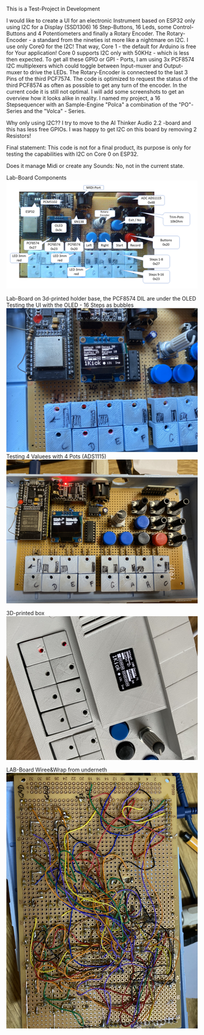 This is a Test-Project in Development

I would like to create a UI for an electronic Instrument based on ESP32 only using I2C for a Display (SSD1306) 16 Step-Buttons, 16 Leds, some Control-Buttons and 4 Potentiometers and finally a Rotary Encoder. The Rotary-Encoder - a standard from the nineties ist more like  a nightmare on I2C. I use only Core0 for the I2C! That way, Core 1 - the default for Arduino is free for Your application! Core 0 supports I2C only with 50KHz - which is less then expected. To get all these GPIO or GPI - Ports, I am using 3x PCF8574 I2C multiplexers which could toggle between Input-muxer and Output-muxer to drive the LEDs. The Rotary-Encoder is connecteed to the last 3 Pins of the third PCF7574.  The code is optimized to request the status of the third PCF8574 as often as possible to get any turn of the encoder. In the current code it is still not optimal.
I will add some screenshots to get an overview how it looks alike in reality.
I named my project, a 16 Stepsequencer with an Sample-Engine "Polca" a combination of the "PO"-Series and the "Volca" - Series.

Why only using I2C?? I try to move to the AI Thinker Audio 2.2 -board and this has less free GPIOs. I was happy to get I2C on this board by removing 2 Resistors!

Final statement:
This code is not for a final product, its purpose is only for testing the capabilities with I2C on Core 0 on ESP32.

Does it manage Midi or create any Sounds: No, not in the current state.

Lab-Board Components
<img src="https://github.com/ErichHeinemann/ESP32-Audio-Tests-ML/raw/main/ESP32Core0_TEST_I2C_ssd1306_ADS11115_MIDI_PCF8574/ESP32%20Step%20Sequencer.png">

Lab-Board on 3d-printed holder base, the PCF8574 DIL are under the OLED
Testing the UI with the OLED - 16 Steps as bubbles
<img src="https://github.com/ErichHeinemann/ESP32-Audio-Tests-ML/raw/main/ESP32Core0_TEST_I2C_ssd1306_ADS11115_MIDI_PCF8574/IMG_5640.JPG">
Testing 4 Valuees with 4 Pots (ADS1115)
<img src="https://github.com/ErichHeinemann/ESP32-Audio-Tests-ML/raw/main/ESP32Core0_TEST_I2C_ssd1306_ADS11115_MIDI_PCF8574/IMG_5634.JPG">

3D-printed box
<img src="https://github.com/ErichHeinemann/ESP32-Audio-Tests-ML/raw/main/ESP32Core0_TEST_I2C_ssd1306_ADS11115_MIDI_PCF8574/IMG_5668.JPG">

LAB-Board Wiree&Wrap from underneth
<img src="https://github.com/ErichHeinemann/ESP32-Audio-Tests-ML/raw/main/ESP32Core0_TEST_I2C_ssd1306_ADS11115_MIDI_PCF8574/IMG_5635.JPG">
